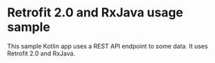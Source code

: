# Retrofit 2.0 and RxJava usage sample
This sample Kotlin app uses a REST API endpoint to some data. It uses Retrofit 2.0 and RxJava.